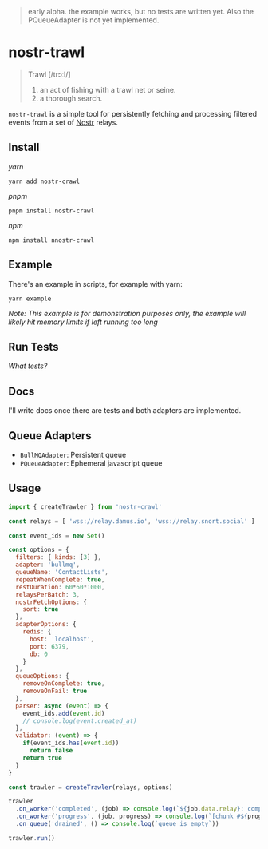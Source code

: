 > early alpha. the example works, but no tests are written yet. Also the PQueueAdapter is not yet implemented.

# nostr-trawl 
> Trawl [/trɔːl/] 
> 1. an act of fishing with a trawl net or seine.
> 2. a thorough search.

`nostr-trawl` is a simple tool for persistently fetching and processing filtered events from a set of [Nostr](https://nostr.io) relays.

## Install
_yarn_
```
yarn add nostr-crawl
```

_pnpm_
```
pnpm install nostr-crawl
```

_npm_
```
npm install nnostr-crawl
```
## Example
There's an example in scripts, for example with yarn: 
```
yarn example
```

_Note: This example is for demonstration purposes only, the example will likely hit memory limits if left running too long_

## Run Tests
_What tests?_

## Docs
I'll write docs once there are tests and both adapters are implemented. 

## Queue Adapters
- `BullMQAdapter`: Persistent queue
- `PQueueAdapter`: Ephemeral javascript queue

## Usage 

```js
import { createTrawler } from 'nostr-crawl'

const relays = [ 'wss://relay.damus.io', 'wss://relay.snort.social' ]

const event_ids = new Set()

const options = {
  filters: { kinds: [3] },
  adapter: 'bullmq',
  queueName: 'ContactLists',
  repeatWhenComplete: true,
  restDuration: 60*60*1000,
  relaysPerBatch: 3,
  nostrFetchOptions: {
    sort: true
  },
  adapterOptions: {
    redis: {
      host: 'localhost',
      port: 6379, 
      db: 0
    }
  },
  queueOptions: {
    removeOnComplete: true, 
    removeOnFail: true
  },
  parser: async (event) => {
    event_ids.add(event.id)
    // console.log(event.created_at)
  },
  validator: (event) => {
    if(event_ids.has(event.id))
      return false 
    return true
  } 
}

const trawler = createTrawler(relays, options)

trawler
  .on_worker('completed', (job) => console.log(`${job.data.relay}: completed jobn`, 'data:', job))
  .on_worker('progress', (job, progress) => console.log(`[chunk #${progress.last_timestamp}] ${progress.relay}: ${progress.found} events found and ${progress.rejected} events rejected`))
  .on_queue('drained', () => console.log(`queue is empty`))

trawler.run()
```
